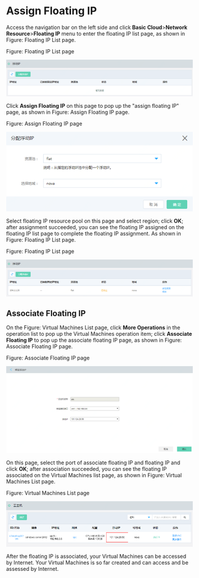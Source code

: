 # Assign Floating IP

Access the navigation bar on the left side and click **Basic Cloud**>**Network Resource**>**Floating IP** menu to enter the floating IP list page, as shown in Figure: Floating IP List page.

Figure: Floating IP List page

![Allocate-Floating-IP-1](../../../../image/JDStack-HCI/Allocate-Floating-IP-1.png)

Click **Assign Floating IP** on this page to pop up the "assign floating IP" page, as shown in Figure: Assign Floating IP page.

Figure: Assign Floating IP page

![Allocate-Floating-IP-2](../../../../image/JDStack-HCI/Allocate-Floating-IP-2.png)

Select floating IP resource pool on this page and select region; click **OK**; after assignment succeeded, you can see the floating IP assigned on the floating IP list page to complete the floating IP assignment. As shown in Figure: Floating IP List page.

Figure: Floating IP List page

![Allocate-Floating-IP-3](../../../../image/JDStack-HCI/Allocate-Floating-IP-3.png)



## Associate Floating IP

On the Figure: Virtual Machines List page, click **More Operations** in the operation list to pop up the Virtual Machines operation item; click **Associate Floating IP** to pop up the associate floating IP page, as shown in Figure: Associate Floating IP page.

Figure: Associate Floating IP page

![Allocate-Floating-IP-4](../../../../image/JDStack-HCI/Allocate-Floating-IP-4.png)

On this page, select the port of associate floating IP and floating IP and click **OK**; after association succeeded, you can see the floating IP associated on the Virtual Machines list page, as shown in Figure: Virtual Machines List page.

Figure: Virtual Machines List page

![Allocate-Floating-IP-5](../../../../image/JDStack-HCI/Allocate-Floating-IP-5.png)

After the floating IP is associated, your Virtual Machines can be accessed by Internet. Your Virtual Machines is so far created and can access and be assessed by Internet.

